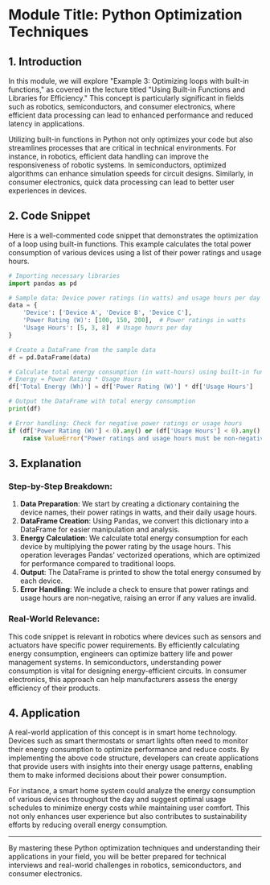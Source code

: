 # Module Title: Python Optimization Techniques

## 1. Introduction
In this module, we will explore "Example 3: Optimizing loops with built-in functions," as covered in the lecture titled "Using Built-in Functions and Libraries for Efficiency." This concept is particularly significant in fields such as robotics, semiconductors, and consumer electronics, where efficient data processing can lead to enhanced performance and reduced latency in applications.

Utilizing built-in functions in Python not only optimizes your code but also streamlines processes that are critical in technical environments. For instance, in robotics, efficient data handling can improve the responsiveness of robotic systems. In semiconductors, optimized algorithms can enhance simulation speeds for circuit designs. Similarly, in consumer electronics, quick data processing can lead to better user experiences in devices.

## 2. Code Snippet
Here is a well-commented code snippet that demonstrates the optimization of a loop using built-in functions. This example calculates the total power consumption of various devices using a list of their power ratings and usage hours.

```python
# Importing necessary libraries
import pandas as pd

# Sample data: Device power ratings (in watts) and usage hours per day
data = {
    'Device': ['Device A', 'Device B', 'Device C'],
    'Power Rating (W)': [100, 150, 200],  # Power ratings in watts
    'Usage Hours': [5, 3, 8]  # Usage hours per day
}

# Create a DataFrame from the sample data
df = pd.DataFrame(data)

# Calculate total energy consumption (in watt-hours) using built-in functions
# Energy = Power Rating * Usage Hours
df['Total Energy (Wh)'] = df['Power Rating (W)'] * df['Usage Hours']

# Output the DataFrame with total energy consumption
print(df)

# Error handling: Check for negative power ratings or usage hours
if (df['Power Rating (W)'] < 0).any() or (df['Usage Hours'] < 0).any():
    raise ValueError("Power ratings and usage hours must be non-negative.")
```

## 3. Explanation
### Step-by-Step Breakdown:
1. **Data Preparation**: We start by creating a dictionary containing the device names, their power ratings in watts, and their daily usage hours.
2. **DataFrame Creation**: Using Pandas, we convert this dictionary into a DataFrame for easier manipulation and analysis.
3. **Energy Calculation**: We calculate total energy consumption for each device by multiplying the power rating by the usage hours. This operation leverages Pandas' vectorized operations, which are optimized for performance compared to traditional loops.
4. **Output**: The DataFrame is printed to show the total energy consumed by each device.
5. **Error Handling**: We include a check to ensure that power ratings and usage hours are non-negative, raising an error if any values are invalid.

### Real-World Relevance:
This code snippet is relevant in robotics where devices such as sensors and actuators have specific power requirements. By efficiently calculating energy consumption, engineers can optimize battery life and power management systems. In semiconductors, understanding power consumption is vital for designing energy-efficient circuits. In consumer electronics, this approach can help manufacturers assess the energy efficiency of their products.

## 4. Application
A real-world application of this concept is in smart home technology. Devices such as smart thermostats or smart lights often need to monitor their energy consumption to optimize performance and reduce costs. By implementing the above code structure, developers can create applications that provide users with insights into their energy usage patterns, enabling them to make informed decisions about their power consumption.

For instance, a smart home system could analyze the energy consumption of various devices throughout the day and suggest optimal usage schedules to minimize energy costs while maintaining user comfort. This not only enhances user experience but also contributes to sustainability efforts by reducing overall energy consumption.

---

By mastering these Python optimization techniques and understanding their applications in your field, you will be better prepared for technical interviews and real-world challenges in robotics, semiconductors, and consumer electronics.